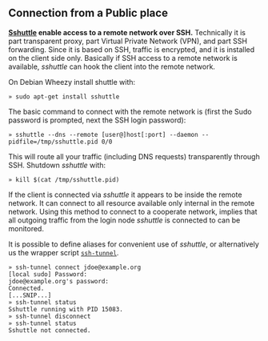 

## Connection from a Public place

**[Sshuttle][10] enable access to a remote network over SSH.**
Technically it is part transparent proxy, part Virtual Private
Network (VPN), and part SSH forwarding. Since it is based on 
SSH, traffic is encrypted, and it is installed on the client 
side only. Basically if SSH access to a remote network is 
available, _sshuttle_ can hook the client into the remote network.

On Debian Wheezy install shuttle with:

    » sudo apt-get install sshuttle

The basic command to connect with the remote network is (first
the Sudo password is prompted, next the SSH login password):

    » sshuttle --dns --remote [user@]host[:port] --daemon --pidfile=/tmp/sshuttle.pid 0/0  

This will route all your traffic (including DNS requests) 
transparently through SSH. Shutdown _sshuttle_ with:

    » kill $(cat /tmp/sshuttle.pid)

If the client is connected via _sshuttle_ it appears to be 
inside the remote network. It can connect to all resource 
available only internal in the remote network. Using this
method to connect to a cooperate network, implies that all
outgoing traffic from the login node _sshuttle_ is connected 
to can be monitored.

It is possible to define aliases for convenient use of 
_sshuttle_, or alternatively us the wrapper script [`ssh-tunnel`][11].

    » ssh-tunnel connect jdoe@example.org
    [local sudo] Password: 
    jdoe@example.org's password: 
    Connected.
    [...SNIP...]
    » ssh-tunnel status
    Sshuttle running with PID 15083.
    » ssh-tunnel disconnect
    » ssh-tunnel status
    Sshuttle not connected.


[10]: https://github.com/apenwarr/sshuttle
[11]: ../bin/ssh-tunnel

